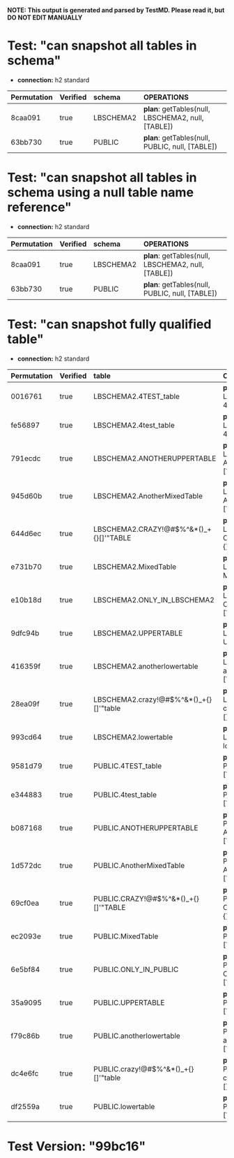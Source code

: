 **NOTE: This output is generated and parsed by TestMD. Please read it, but DO NOT EDIT MANUALLY**

# Test: "can snapshot all tables in schema" #

- **connection:** h2 standard

| Permutation | Verified | schema    | OPERATIONS
| :---------- | :------- | :-------- | :------
| 8caa091     | true     | LBSCHEMA2 | **plan**: getTables(null, LBSCHEMA2, null, [TABLE])
| 63bb730     | true     | PUBLIC    | **plan**: getTables(null, PUBLIC, null, [TABLE])

# Test: "can snapshot all tables in schema using a null table name reference" #

- **connection:** h2 standard

| Permutation | Verified | schema    | OPERATIONS
| :---------- | :------- | :-------- | :------
| 8caa091     | true     | LBSCHEMA2 | **plan**: getTables(null, LBSCHEMA2, null, [TABLE])
| 63bb730     | true     | PUBLIC    | **plan**: getTables(null, PUBLIC, null, [TABLE])

# Test: "can snapshot fully qualified table" #

- **connection:** h2 standard

| Permutation | Verified | table                                   | OPERATIONS
| :---------- | :------- | :-------------------------------------- | :------
| 0016761     | true     | LBSCHEMA2.4TEST_table                   | **plan**: getTables(null, LBSCHEMA2, 4TEST\_table, [TABLE])
| fe56897     | true     | LBSCHEMA2.4test_table                   | **plan**: getTables(null, LBSCHEMA2, 4test\_table, [TABLE])
| 791ecdc     | true     | LBSCHEMA2.ANOTHERUPPERTABLE             | **plan**: getTables(null, LBSCHEMA2, ANOTHERUPPERTABLE, [TABLE])
| 945d60b     | true     | LBSCHEMA2.AnotherMixedTable             | **plan**: getTables(null, LBSCHEMA2, AnotherMixedTable, [TABLE])
| 644d6ec     | true     | LBSCHEMA2.CRAZY!@#\$%^&*()_+{}[]'"TABLE | **plan**: getTables(null, LBSCHEMA2, CRAZY!@#\\$\%^&*()\_+{}[]'"TABLE, [TABLE])
| e731b70     | true     | LBSCHEMA2.MixedTable                    | **plan**: getTables(null, LBSCHEMA2, MixedTable, [TABLE])
| e10b18d     | true     | LBSCHEMA2.ONLY_IN_LBSCHEMA2             | **plan**: getTables(null, LBSCHEMA2, ONLY\_IN\_LBSCHEMA2, [TABLE])
| 9dfc94b     | true     | LBSCHEMA2.UPPERTABLE                    | **plan**: getTables(null, LBSCHEMA2, UPPERTABLE, [TABLE])
| 416359f     | true     | LBSCHEMA2.anotherlowertable             | **plan**: getTables(null, LBSCHEMA2, anotherlowertable, [TABLE])
| 28ea09f     | true     | LBSCHEMA2.crazy!@#\$%^&*()_+{}[]'"table | **plan**: getTables(null, LBSCHEMA2, crazy!@#\\$\%^&*()\_+{}[]'"table, [TABLE])
| 993cd64     | true     | LBSCHEMA2.lowertable                    | **plan**: getTables(null, LBSCHEMA2, lowertable, [TABLE])
| 9581d79     | true     | PUBLIC.4TEST_table                      | **plan**: getTables(null, PUBLIC, 4TEST\_table, [TABLE])
| e344883     | true     | PUBLIC.4test_table                      | **plan**: getTables(null, PUBLIC, 4test\_table, [TABLE])
| b087168     | true     | PUBLIC.ANOTHERUPPERTABLE                | **plan**: getTables(null, PUBLIC, ANOTHERUPPERTABLE, [TABLE])
| 1d572dc     | true     | PUBLIC.AnotherMixedTable                | **plan**: getTables(null, PUBLIC, AnotherMixedTable, [TABLE])
| 69cf0ea     | true     | PUBLIC.CRAZY!@#\$%^&*()_+{}[]'"TABLE    | **plan**: getTables(null, PUBLIC, CRAZY!@#\\$\%^&*()\_+{}[]'"TABLE, [TABLE])
| ec2093e     | true     | PUBLIC.MixedTable                       | **plan**: getTables(null, PUBLIC, MixedTable, [TABLE])
| 6e5bf84     | true     | PUBLIC.ONLY_IN_PUBLIC                   | **plan**: getTables(null, PUBLIC, ONLY\_IN\_PUBLIC, [TABLE])
| 35a9095     | true     | PUBLIC.UPPERTABLE                       | **plan**: getTables(null, PUBLIC, UPPERTABLE, [TABLE])
| f79c86b     | true     | PUBLIC.anotherlowertable                | **plan**: getTables(null, PUBLIC, anotherlowertable, [TABLE])
| dc4e6fc     | true     | PUBLIC.crazy!@#\$%^&*()_+{}[]'"table    | **plan**: getTables(null, PUBLIC, crazy!@#\\$\%^&*()\_+{}[]'"table, [TABLE])
| df2559a     | true     | PUBLIC.lowertable                       | **plan**: getTables(null, PUBLIC, lowertable, [TABLE])

# Test Version: "99bc16" #